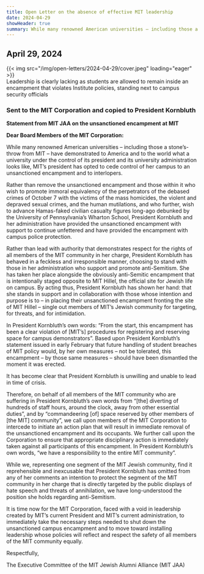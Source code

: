 ```yaml
---
title: Open Letter on the absence of effective MIT leadership
date: 2024-04-29
showHeader: true
summary: While many renowned American universities – including those a stone’s-throw from MIT – have demonstrated to America and to the world what a university under the control of its president and its university administration looks like, MIT’s president has opted to cede control of her campus to an unsanctioned encampment and to interlopers. Rather than remove the unsanctioned encampment and those within it who wish to promote immoral equivalency of the perpetrators of the debased crimes of October 7 with the victims of the mass homicides, the violent and depraved sexual crimes, and the human mutilations, and who further, wish to advance Hamas-faked civilian casualty figures long-ago debunked by the University of Pennsylvania’s Wharton School, President Kornbluth and her administration have provided the unsanctioned encampment with support to continue unfettered and have provided the encampment with campus police protection.
---
```


## April 29, 2024

<div class="image-container">
{{< img src="/img/open-letters/2024-04-29/cover.jpeg" loading="eager" >}}
<div class="image-metadata">
Leadership is clearly lacking as students are allowed to remain inside an encampment that violates Institute policies, standing next to campus security officials
</div>
</div>

### Sent to the MIT Corporation and copied to President Kornbluth

**Statement from MIT JAA on the unsanctioned encampment at MIT**

**Dear Board Members of the MIT Corporation:**

While many renowned American universities – including those a stone’s-throw from MIT – have demonstrated to America and to the world what a university under the control of its president and its university administration looks like, MIT’s president has opted to cede control of her campus to an unsanctioned encampment and to interlopers.

Rather than remove the unsanctioned encampment and those within it who wish to promote immoral equivalency of the perpetrators of the debased crimes of October 7 with the victims of the mass homicides, the violent and depraved sexual crimes, and the human mutilations, and who further, wish to advance Hamas-faked civilian casualty figures long-ago debunked by the University of Pennsylvania’s Wharton School, President Kornbluth and her administration have provided the unsanctioned encampment with support to continue unfettered and have provided the encampment with campus police protection.

Rather than lead with authority that demonstrates respect for the rights of all members of the MIT community in her charge, President Kornbluth has behaved in a feckless and irresponsible manner, choosing to stand with those in her administration who support and promote anti-Semitism. She has taken her place alongside the obviously anti-Semitic encampment that is intentionally staged opposite to MIT Hillel, the official site for Jewish life on campus. By acting thus, President Kornbluth has shown her hand: that she stands in support and in collaboration with those whose intention and purpose is to – in placing their unsanctioned encampment fronting the site of MIT Hillel – single out members of MIT’s Jewish community for targeting, for threats, and for intimidation.

In President Kornbluth’s own words: “From the start, this encampment has been a clear violation of [MIT’s] procedures for registering and reserving space for campus demonstrators”. Based upon President Kornbluth’s statement issued in early February that future handling of student breaches of MIT policy would, by her own measures – not be tolerated, this encampment – by those same measures – should have been dismantled the moment it was erected.

It has become clear that President Kornbluth is unwilling and unable to lead in time of crisis.

Therefore, on behalf of all members of the MIT community who are suffering in President Kornbluth’s own words from “[the] diverting of hundreds of staff hours, around the clock, away from other essential duties”, and by “commandeering [of] space reserved by other members of [the MIT] community”, we call upon members of the MIT Corporation to intercede to initiate an action plan that will result in immediate removal of the unsanctioned encampment and its occupants. We further call upon the Corporation to ensure that appropriate disciplinary action is immediately taken against all participants of this encampment. In President Kornbluth’s own words, “we have a responsibility to the entire MIT community”.

While we, representing one segment of the MIT Jewish community, find it reprehensible and inexcusable that President Kornbluth has omitted from any of her comments an intention to protect the segment of the MIT community in her charge that is directly targeted by the public displays of hate speech and threats of annihilation, we have long-understood the position she holds regarding anti-Semitism.

It is time now for the MIT Corporation, faced with a void in leadership created by MIT’s current President and MIT’s current administration, to immediately take the necessary steps needed to shut down the unsanctioned campus encampment and to move toward installing leadership whose policies will reflect and respect the safety of all members of the MIT community equally.

Respectfully,

The Executive Committee of the MIT Jewish Alumni Alliance (MIT JAA)